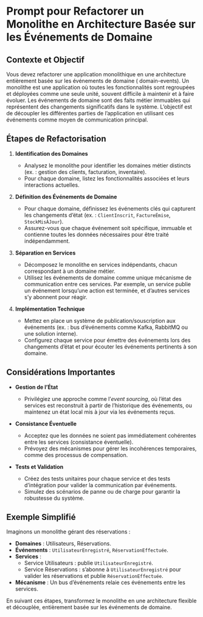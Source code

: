 # Prompt pour Refactorer un Monolithe en Architecture Basée sur les Événements de Domaine

## Contexte et Objectif

Vous devez refactorer une application monolithique en une architecture entièrement basée sur les événements de domaine (
domain-events). Un monolithe est une application où toutes les fonctionnalités sont regroupées et déployées comme une
seule unité, souvent difficile à maintenir et à faire évoluer. Les événements de domaine sont des faits métier immuables
qui représentent des changements significatifs dans le système. L’objectif est de découpler les différentes parties de
l’application en utilisant ces événements comme moyen de communication principal.

## Étapes de Refactorisation

1. **Identification des Domaines**
    - Analysez le monolithe pour identifier les domaines métier distincts (ex. : gestion des clients, facturation,
      inventaire).
    - Pour chaque domaine, listez les fonctionnalités associées et leurs interactions actuelles.

2. **Définition des Événements de Domaine**
    - Pour chaque domaine, définissez les événements clés qui capturent les changements d’état (ex. : `ClientInscrit`,
      `FactureÉmise`, `StockMisÀJour`).
    - Assurez-vous que chaque événement soit spécifique, immuable et contienne toutes les données nécessaires pour être
      traité indépendamment.

3. **Séparation en Services**
    - Décomposez le monolithe en services indépendants, chacun correspondant à un domaine métier.
    - Utilisez les événements de domaine comme unique mécanisme de communication entre ces services. Par exemple, un
      service publie un événement lorsqu’une action est terminée, et d’autres services s’y abonnent pour réagir.

4. **Implémentation Technique**
    - Mettez en place un système de publication/souscription aux événements (ex. : bus d’événements comme Kafka,
      RabbitMQ ou une solution interne).
    - Configurez chaque service pour émettre des événements lors des changements d’état et pour écouter les événements
      pertinents à son domaine.

## Considérations Importantes

- **Gestion de l’État**
    - Privilégiez une approche comme l’*event sourcing*, où l’état des services est reconstruit à partir de l’historique
      des événements, ou maintenez un état local mis à jour via les événements reçus.

- **Consistance Éventuelle**
    - Acceptez que les données ne soient pas immédiatement cohérentes entre les services (consistance éventuelle).
    - Prévoyez des mécanismes pour gérer les incohérences temporaires, comme des processus de compensation.

- **Tests et Validation**
    - Créez des tests unitaires pour chaque service et des tests d’intégration pour valider la communication par
      événements.
    - Simulez des scénarios de panne ou de charge pour garantir la robustesse du système.

## Exemple Simplifié

Imaginons un monolithe gérant des réservations :

- **Domaines** : Utilisateurs, Réservations.
- **Événements** : `UtilisateurEnregistré`, `RéservationEffectuée`.
- **Services** :
    - Service Utilisateurs : publie `UtilisateurEnregistré`.
    - Service Réservations : s’abonne à `UtilisateurEnregistré` pour valider les réservations et publie
      `RéservationEffectuée`.
- **Mécanisme** : Un bus d’événements relaie ces événements entre les services.

En suivant ces étapes, transformez le monolithe en une architecture flexible et découplée, entièrement basée sur les
événements de domaine.